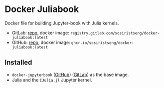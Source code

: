 # Docker Juliabook

Docker file for building Jupyter-book with Julia kernels.

- GitLab: [repo](https://gitlab.com/sosiristseng/docker-juliabook), docker image: `registry.gitlab.com/sosiristseng/docker-juliabook:latest`
- GitHub: [repo](https://github.com/sosiristseng/docker-juliabook), docker image: `ghcr.io/sosiristseng/docker-juliabook:latest`

## Installed

- `docker-jupyterbook` ([GitHub](https://github.com/sosiristseng/docker-jupyterbook)) ([GitLab](https://gitlab.com/sosiristseng/docker-jupyterbook)) as the base image.
- Julia and the `IJulia.jl` Jupyter kernel.
